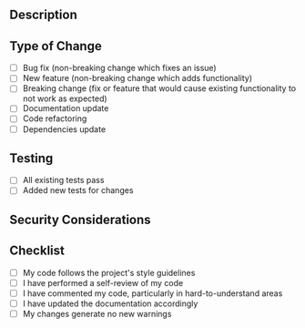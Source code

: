 ## Description

<!-- Describe your changes in detail -->

## Type of Change

<!-- Mark relevant items with an x -->

- [ ] Bug fix (non-breaking change which fixes an issue)
- [ ] New feature (non-breaking change which adds functionality)
- [ ] Breaking change (fix or feature that would cause existing functionality to not work as expected)
- [ ] Documentation update
- [ ] Code refactoring
- [ ] Dependencies update

## Testing

<!-- Describe the tests you ran and how -->

- [ ] All existing tests pass
- [ ] Added new tests for changes

## Security Considerations

<!-- If your changes affect security, describe the measures taken -->

## Checklist

- [ ] My code follows the project's style guidelines
- [ ] I have performed a self-review of my code
- [ ] I have commented my code, particularly in hard-to-understand areas
- [ ] I have updated the documentation accordingly
- [ ] My changes generate no new warnings
